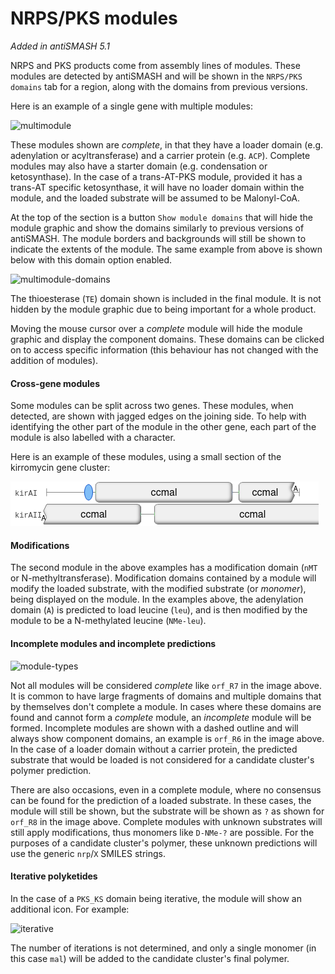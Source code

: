 # NRPS/PKS modules

*Added in antiSMASH 5.1*

NRPS and PKS products come from assembly lines of modules.
These modules are detected by antiSMASH and will be shown in the `NRPS/PKS domains` tab for a region, along with the domains from previous versions.

Here is an example of a single gene with multiple modules:

![multimodule](../img/modules_multiple.png)

These modules shown are *complete*, in that they have a loader domain (e.g. adenylation or acyltransferase) and a carrier protein (e.g. `ACP`).
Complete modules may also have a starter domain (e.g. condensation or ketosynthase).
In the case of a trans-AT-PKS module, provided it has a trans-AT specific ketosynthase,
it will have no loader domain within the module, and the loaded substrate will be assumed to be Malonyl-CoA.

At the top of the section is a button `Show module domains` that will hide the module graphic and show the domains similarly to previous versions of antiSMASH.
The module borders and backgrounds will still be shown to indicate the extents of the module.
The same example from above is shown below with this domain option enabled.

![multimodule-domains](../img/modules_multiple_domains.png)

The thioesterase (`TE`) domain shown is included in the final module.
It is not hidden by the module graphic due to being important for a whole product.

Moving the mouse cursor over a *complete* module will hide the module graphic and display the component domains.
These domains can be clicked on to access specific information (this behaviour has not changed with the addition of modules).

#### Cross-gene modules

Some modules can be split across two genes.
These modules, when detected, are shown with jagged edges on the joining side.
To help with identifying the other part of the module in the other gene, each part of the module is also labelled with a character.

Here is an example of these modules, using a small section of the kirromycin gene cluster:

![cross-cds-module](../img/modules_cross_cds.png)


#### Modifications

The second module in the above examples has a modification domain (`nMT` or N-methyltransferase).
Modification domains contained by a module will modify the loaded substrate, with the modified substrate (or *monomer*), being displayed on the module.
In the examples above, the adenylation domain (`A`) is predicted to load leucine (`leu`), and is then modified by the module to be a N-methylated leucine (`NMe-leu`).

#### Incomplete modules and incomplete predictions

![module-types](../img/modules_types.png)

Not all modules will be considered *complete* like `orf_R7` in the image above.
It is common to have large fragments of domains and multiple domains that by themselves don't complete a module.
In cases where these domains are found and cannot form a *complete* module, an *incomplete* module will be formed.
Incomplete modules are shown with a dashed outline and will always show component domains, an example is `orf_R6` in the image above.
In the case of a loader domain without a carrier protein, the predicted substrate that would be loaded is not considered for a candidate cluster's polymer prediction.

There are also occasions, even in a complete module, where no consensus can be found for the prediction of a loaded substrate.
In these cases, the module will still be shown, but the substrate will be shown as `?` as shown for `orf_R8` in the image above.
Complete modules with unknown substrates will still apply modifications, thus monomers like `D-NMe-?` are possible.
For the purposes of a candidate cluster's polymer, these unknown predictions will use the generic `nrp`/`X` SMILES strings.


#### Iterative polyketides

In the case of a `PKS_KS` domain being iterative, the module will show an additional icon. For example:

![iterative](../img/modules_iterative.png)

The number of iterations is not determined, and only a single monomer (in this case `mal`) will be added to the candidate cluster's final polymer.
